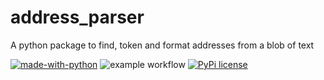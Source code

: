 # address_parser
A python package to find, token and format addresses from a blob of text

<!-- [![Maintenance](https://img.shields.io/badge/Maintained%3F-yes-green.svg)](https://GitHub.com/Naereen/StrapDown.js/graphs/commit-activity) -->
[![made-with-python](https://img.shields.io/badge/Made%20with-Python-1f425f.svg)](https://www.python.org/)
![example workflow](https://github.com/Hemantr05/address_parser/actions/workflows/python-app.yml/badge.svg)
[![PyPi license](https://badgen.net/pypi/license/pip/)](https://pypi.com/project/pip/)


